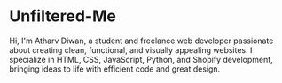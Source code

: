 # Unfiltered-Me
Hi, I'm Atharv Diwan, a student and freelance web developer passionate about creating clean, functional, and visually appealing websites. I specialize in HTML, CSS, JavaScript, Python, and Shopify development, bringing ideas to life with efficient code and great design.
